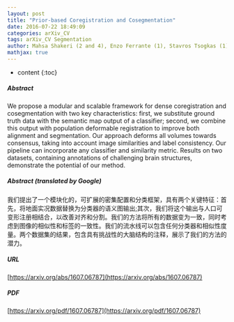 ```yaml
---
layout: post
title: "Prior-based Coregistration and Cosegmentation"
date: 2016-07-22 18:49:09
categories: arXiv_CV
tags: arXiv_CV Segmentation
author: Mahsa Shakeri (2 and 4), Enzo Ferrante (1), Stavros Tsogkas (1), Sarah Lippe (3 and 4), Samuel Kadoury (2 and 4), Iasonas Kokkinos (1), Nikos Paragios (1) ((1) CVN, CentraleSupelec-Inria, Universite Paris-Saclay, France, (2) Polytechnique Montreal, Canada (3) University of Montreal, Canada (4) CHU Sainte-Justine Research Center, Montreal, Canada)
mathjax: true
---
```


* content
{:toc}

##### Abstract
We propose a modular and scalable framework for dense coregistration and cosegmentation with two key characteristics: first, we substitute ground truth data with the semantic map output of a classifier; second, we combine this output with population deformable registration to improve both alignment and segmentation. Our approach deforms all volumes towards consensus, taking into account image similarities and label consistency. Our pipeline can incorporate any classifier and similarity metric. Results on two datasets, containing annotations of challenging brain structures, demonstrate the potential of our method.

##### Abstract (translated by Google)
我们提出了一个模块化的，可扩展的密集配置和分类框架，具有两个关键特征：首先，将地面实况数据替换为分类器的语义图输出;其次，我们将这个输出与人口可变形注册相结合，以改善对齐和分割。我们的方法将所有的数据变为一致，同时考虑到图像的相似性和标签的一致性。我们的流水线可以包含任何分类器和相似性度量。两个数据集的结果，包含具有挑战性的大脑结构的注释，展示了我们的方法的潜力。

##### URL
[https://arxiv.org/abs/1607.06787](https://arxiv.org/abs/1607.06787)

##### PDF
[https://arxiv.org/pdf/1607.06787](https://arxiv.org/pdf/1607.06787)

